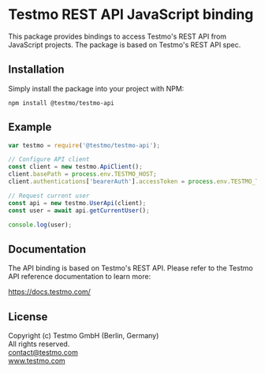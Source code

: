 # Testmo REST API JavaScript binding

This package provides bindings to access Testmo's REST API from JavaScript projects. The package is based on Testmo's REST API spec.

## Installation

Simply install the package into your project with NPM:

```
npm install @testmo/testmo-api
```

## Example

```JavaScript
var testmo = require('@testmo/testmo-api');

// Configure API client
const client = new testmo.ApiClient();
client.basePath = process.env.TESTMO_HOST;
client.authentications['bearerAuth'].accessToken = process.env.TESTMO_TOKEN;

// Request current user
const api = new testmo.UserApi(client);
const user = await api.getCurrentUser();

console.log(user);
```

## Documentation

The API binding is based on Testmo's REST API. Please refer to the Testmo API reference documentation to learn more:

https://docs.testmo.com/

## License

Copyright (c) Testmo GmbH (Berlin, Germany)<br>
All rights reserved.<br>
contact@testmo.com<br>
www.testmo.com
